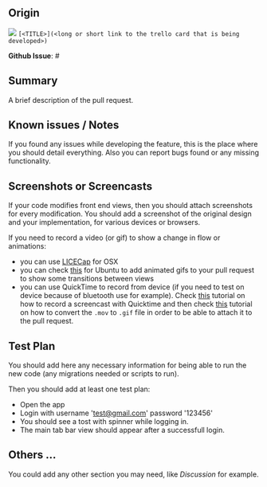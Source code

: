 ## Origin

![](https://github.trello.services/images/mini-trello-icon.png) `[<TITLE>](<long or short link to the trello card that is being developed>)`

**Github Issue**: #<number of issue>

## Summary

A brief description of the pull request.


## Known issues / Notes

If you found any issues while developing the feature, this is the place where you should detail everything.
Also you can report bugs found or any missing functionality.


## Screenshots or Screencasts

If your code modifies front end views, then you should attach screenshots for every modification.
You should add a screenshot of the original design and your implementation, for various devices or browsers.

If you need to record a video (or gif) to show a change in flow or animations:
- you can use [LICECap](http://www.cockos.com/licecap/) for OSX
- you can check [this](https://wiki.ubuntu.com/CreatingScreencasts) for Ubuntu to add animated gifs to your pull request to show some transitions between views
- you can use QuickTime to record from device (if you need to test on device because of bluetooth use for example). Check [this](http://www.tekrevue.com/tip/record-iphone-screen-quicktime/) tutorial on how to record a screencast with Quicktime and then check [this](https://gist.github.com/dergachev/4627207) tutorial on how to convert the `.mov` to `.gif` file in order to be able to attach it to the pull request.


## Test Plan

You should add here any necessary information for being able to run the new code (any migrations needed or scripts to run).

Then you should add at least one test plan:

* Open the app
* Login with username 'test@gmail.com' password '123456'
* You should see a tost with spinner while logging in.
* The main tab bar view should appear after a successfull login.


## Others ...

You could add any other section you may need, like _Discussion_ for example.
